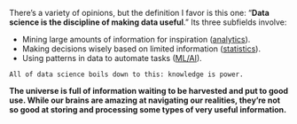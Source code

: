 There’s a variety of opinions, but the definition I favor is this one: “**Data science is the discipline of making data useful**.” Its three subfields involve:

- Mining large amounts of information for inspiration ([analytics](http://bit.ly/quaesita_analysts)).
- Making decisions wisely based on limited information ([statistics](http://bit.ly/quaesita_statistics)).
- Using patterns in data to automate tasks ([ML/AI](http://bit.ly/quaesita_emperor)).

```ad-hint
All of data science boils down to this: knowledge is power.
```

**The universe is full of information waiting to be harvested and put to good use. While our brains are amazing at navigating our realities, they’re not so good at storing and processing some types of very useful information.**